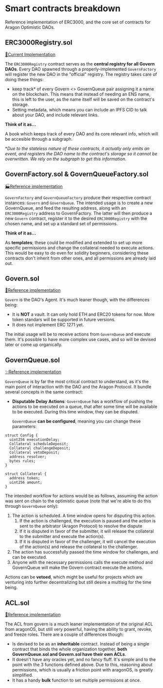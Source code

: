 # Smart contracts breakdown

Reference implementation of ERC3000, and the core set of contracts for Aragon Optimistic DAOs.

## ERC3000Registry.sol

[📜Current Implementation](https://github.com/aragon/govern/blob/master/packages/erc3k/contracts/ERC3000Registry.sol)

The `ERC3000Registry` contract serves as the **central registry for all Govern DAOs**. Every DAO spawned through a properly-implemented `GovernFactory` will register the new DAO in the "official" registry. The registry takes care of doing these things:

* keep track\* of every Govern &lt;&gt; GovernQueue pair assigning it a name on the blockchain. This means that instead of needing an ENS name, this is left to the user, as the name itself will be saved on the contract's storage.
* Setting metadata, which means you can include an IPFS CID to talk about your DAO, and include relevant links.

**Think of it as...**

A book which keeps track of every DAO and its core relevant info, which will be accesible through a subgraph.

\*_Due to the stateless nature of these contracts, it actually only emits an event, and registers the DAO name to the contract's storage so it cannot be overwritten. We rely on the subgraph to get this information._

## GovernFactory.sol & GovernQueueFactory.sol

[🏭Reference implementation](https://github.com/aragon/govern/blob/master/packages/govern-create/contracts/GovernBaseFactory.sol)

`GovernFactory` and `GovernQueueFactory` produce their respective contract instances: `Govern` and `GovernQueue`. The intended usage is to create a new GovernQueue, and feed the resulting address, along with an `ERC3000Registry` address to GovernFactory. The latter will then produce a new `Govern` contract, register it to the desired `ERC3000Registry` with the chosen name, and set up a standard set of permissions.

**Think of it as...**

As **templates**; these could be modified and extended to set up more specific permissions and change the collateral needed to execute actions. This would be easy to do even for solidity beginners, considering these contracts don't inherit from other ones, and all permissions are already laid out.

## Govern.sol

[🐣Reference implementation](https://github.com/aragon/govern/blob/master/packages/govern-core/contracts/Govern.sol)

`Govern` is the DAO's Agent. It's much leaner though, with the differences being:

* It is **NOT** a vault. It can only hold ETH and ERC20 tokens for now. More token standars will be supported in future versions.
* It does not implement ERC 1271 yet.

The initial usage will be to receive actions from `GovernQueue` and execute them. It's possible to have more complex use cases, and so will be devised later or come up organically.

## GovernQueue.sol

[✨Reference implementation](https://github.com/aragon/govern/blob/master/packages/govern-core/contracts/pipelines/GovernQueue.sol)

`GovernQueue` is by far the most critical contract to understand, as it's the main point of interaction with the DAO and the Aragon Protocol. It bundle several concepts in the same contract:

* **Disputable Delay Actions**: `GovernQueue` has a workflow of pushing the actions to be executed on a queue, that after some time will be available to be executed. During this time window, they can be disputed.

  `GovernQueue` **can be configured**, meaning you can change these parameters:

```text
struct Config {
  uint256 executionDelay;
  Collateral scheduleDeposit;
  Collateral challengeDeposit;
  Collateral vetoDeposit;
  address resolver;
  bytes rules;
}

struct Collateral {
  address token;
  uint256 amount;
}
```

The intended workflow for actions would be as follows, assuming the action was sent on chain to the optimistic queue \(note that we're able to do this through `GovernQueue` only\):

1. The action is scheduled. A time window opens for disputing this action.
   1. If the action is challenged, the execution is paused and the action is sent to the arbitrator \(Aragon Protocol\) to resolve the dispute
   2. If it is disputed in favor of the submitter, it will release the collateral to the submitter and execute the action\(s\).
   3. If it is disputed in favor of the challenger, it will cancel the execution of the action\(s\) and release the collateral to the challenger.
2. The action has successfully passed the time window for challenges, and can be executed.
3. Anyone with the necessary permissions calls the execute method and GovernQueue will make the Govern contract execute the actions.

Actions can be **vetoed**, which might be useful for projects which are venturing into further decentralizing but still desire a multisig for the time being.

## ACL.sol

[🚦Reference implementation](https://github.com/aragon/govern/blob/master/packages/govern-contract-utils/contracts/acl/ACL.sol)

The ACL from govern is a much leaner implementation of the original ACL from aragonOS, but still very powerful, having the ability to grant, revoke, and freeze roles. There are a couple of differences though:

* Is devised to be as an **inheritable** contract. Instead of being a single contract that binds the whole organization together, **both GovernQueue.sol and Govern.sol have their own ACLs**.
* It doesn't have any oracles yet, and no fancy fluff. It's simple and to the point with the 3 functions defined above. Due to this, reasoning about permissions, which is usually a friction point with aragonOS, is greatly simplified.
* It has a handy **bulk** function to set multiple permissions at once.

